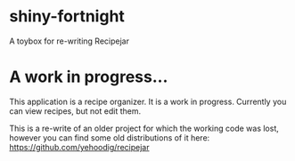 # shiny-fortnight
A toybox for re-writing Recipejar

# A work in progress...
This application is a recipe organizer.  It is a work in progress. 
Currently you can view recipes, but not edit them. 

This is a re-write of an older project for which the working code was lost, however you can find some old distributions of it here: https://github.com/yehoodig/recipejar

